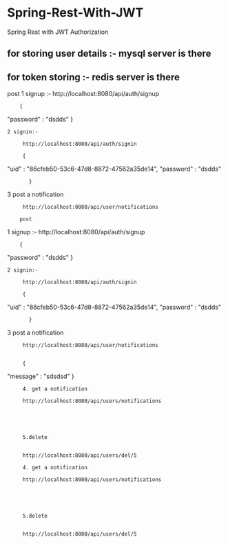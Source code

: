 # Spring-Rest-With-JWT
Spring Rest with JWT Authorization

## for storing user details :- mysql server is there
## for token storing :- redis server is there



post 
1 signup :-  http://localhost:8080/api/auth/signup


        {
  "password" : "dsdds"
        }
		
		
	2 signin:-

     	 http://localhost:8080/api/auth/signin
		 
		 {
  "uid" : "86cfeb50-53c6-47d8-8872-47562a35de14",
  "password" : "dsdds"
  
           }
		 
		 
3 post a notification

         http://localhost:8080/api/user/notifications		 
		 
		post 
1 signup :-  http://localhost:8080/api/auth/signup


        {
  "password" : "dsdds"
        }
		
		
	2 signin:-

     	 http://localhost:8080/api/auth/signin
		 
		 {
  "uid" : "86cfeb50-53c6-47d8-8872-47562a35de14",
  "password" : "dsdds"
  
           }
		 
		 
3 post a notification

         http://localhost:8080/api/user/notifications		 
		 
		 
		 {
  "message" : "sdsdsd"
         }
		 
		 
		 4. get a notification
		 
		 http://localhost:8080/api/users/notifications
		 
		 
		 
		 
		 
		 5.delete
		 
		 
		 http://localhost:8080/api/users/del/5
		 
		 4. get a notification
		 
		 http://localhost:8080/api/users/notifications
		 
		 
		 
		 
		 
		 5.delete
		 
		 
		 http://localhost:8080/api/users/del/5
